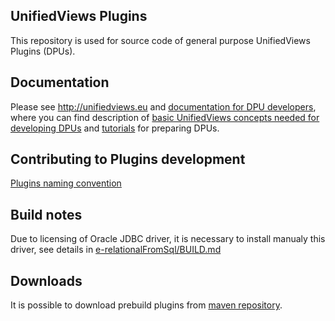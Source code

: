 UnifiedViews Plugins
---

This repository is used for source code of general purpose UnifiedViews Plugins (DPUs).

Documentation
-------------

Please see http://unifiedviews.eu and [documentation for DPU developers](https://grips.semantic-web.at/pages/viewpage.action?pageId=50929588), where you can find description of [basic UnifiedViews concepts needed for developing DPUs](https://grips.semantic-web.at/display/UDDOC/Basic+Concepts+for+DPU+developers) and [tutorials](https://grips.semantic-web.at/display/UDDOC/Tutorials) for preparing DPUs. 

## Contributing to Plugins development

[Plugins naming convention](NamingConvention)

## Build notes

Due to licensing of Oracle JDBC driver, it is necessary to install manualy this driver, see details in [e-relationalFromSql/BUILD.md](./e-relationalFromSql/BUILD.md)

## Downloads

It is possible to download prebuild plugins from [maven repository](http://maven.eea.sk/artifactory/public/eu/unifiedviews/plugins/).

